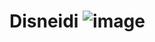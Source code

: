 # Disneidi ![image](https://github.com/user-attachments/assets/440d1e0c-bccc-43f0-b990-086336e9d813)

